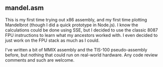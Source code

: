 ## mandel.asm

This is my first time trying out x86 assembly, and my first time plotting Mandelbrot (though I did a quick prototype in Node.js). I know the calculations could be done using SSE, but I decided to use the classic 8087 FPU instructions to learn what my ancestors worked with. I even decided to just work on the FPU stack as much as I could.

I've written a bit of MMIX assembly and the TIS-100 pseudo-assembly before, but nothing that could run on real-world hardware. Any code review comments and such are welcome.
